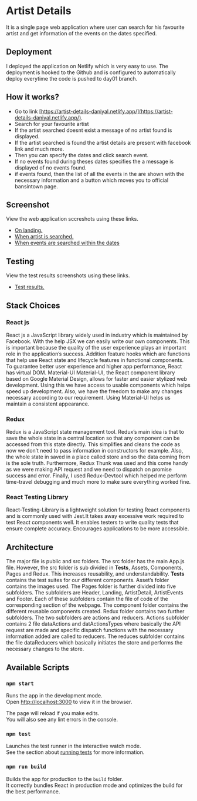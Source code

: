# Artist Details
It is a single page web application where user can search for his favourite artist and get information of the events on the dates specified.


## Deployment
I deployed the application on Netlify which is very easy to use. The deployment is hooked to the Github and is configured to automatically deploy everytime the code is pushed to day01 branch.


## How it works?
- Go to link [https://artist-details-daniyal.netlify.app/](https://artist-details-daniyal.netlify.app/).
- Search for your favourite artist
- If the artist searched doesnt exist a message of no artist found is displayed.
- If the artist searched is found the artist details are present with facebook link and much more.
- Then you can specify the dates and click search event.
- If no events found during theses dates specifies the a message is displayed of no events found.
- if events found, then the list of all the events in the are shown with the necessary information and a button which moves you to official bansintown page.

## Screenshot
View the web application sccreshots using these links.
- [On landing.](https://drive.google.com/file/d/1CDw9AMGfDNVTbBRVM-Xo6S2S4HGg_lEr/view?usp=sharing)
- [When artist is searched.](https://drive.google.com/file/d/1Je93w6e8fHd5edO_y6gkaqcKrrpwRu2w/view?usp=sharing)
- [When events are searched within the dates](https://drive.google.com/file/d/1bIMevKI7aD6QilEqcw9voSTr0T0oQ8k2/view?usp=sharing)

## Testing
View the test results screenshots using these links.
- [Test results.](https://drive.google.com/file/d/1WX3H8GQDtUo4uHrmYuhH04ZLnRpTQoss/view?usp=sharing)
 
## Stack Choices

### React js
React js a JavaScript library widely used in industry which is maintained by Facebook. With the help JSX we can easily write our own components. This is important because the quality of the user experience plays an important role in the application’s success. Addition feature hooks which are functions that help use React state and lifecycle features in functional components. To guarantee better user experience and higher app performance, React has virtual DOM.
Material-UI
Material-UI, the React component library based on Google Material Design, allows for faster and easier stylized web development. Using this we have access to usable components which helps speed up development. Also, we have the freedom to make any changes necessary according to our requirement. Using Material-UI helps us maintain a consistent appearance.

### Redux
Redux is a JavaScript state management tool. Redux’s main idea is that to save the whole state in a central location so that any component can be accessed from this state directly. This simplifies and cleans the code as now we don’t need to pass information in constructors for example. Also, the whole state in saved in a place called store and so the data coming from is the sole truth. Furthermore, Redux Thunk was used and this come handy as we were making API request and we need to dispatch on promise success and error. Finally, I used Redux-Devtool which helped me perform time-travel debugging and much more to make sure everything worked fine.

### React Testing Library
React-Testing-Library is a lightweight solution for testing React components and is commonly used with Jest.It takes away excessive work required to test React components well. It enables testers to write quality tests that ensure complete accuracy. Encourages applications to be more accessible.

## Architecture
The major file is public and src folders. The src folder has the main App.js file. However, the src folder is sub divided in __Tests__, Assets, Components, Pages and Redux. This increases reusability, and understandability. __Tests__ contains the test suites for our different components. Asset’s folder contains the images used. The Pages folder is further divided into five subfolders. The subfolders are Header, Landing, ArtistDetail, ArtistEvents and Footer. Each of these subfolders contain the file of code of the corresponding section of the webpage. The component folder contains the different reusable components created. Redux folder contains two further subfolders. The two subfolders are actions and reducers. Actions subfolder contains 2 file dataActions and datActionsTypes where basically the API request are made and specific dispatch functions with the necessary information added are called to reducers. The reduces subfolder contains the file dataReducers which basically initiates the store and performs the necessary changes to the store. 

## Available Scripts

### `npm start`

Runs the app in the development mode.<br>
Open [http://localhost:3000](http://localhost:3000) to view it in the browser.

The page will reload if you make edits.<br>
You will also see any lint errors in the console.

### `npm test`

Launches the test runner in the interactive watch mode.<br>
See the section about [running tests](#running-tests) for more information.

### `npm run build`

Builds the app for production to the `build` folder.<br>
It correctly bundles React in production mode and optimizes the build for the best performance. 

